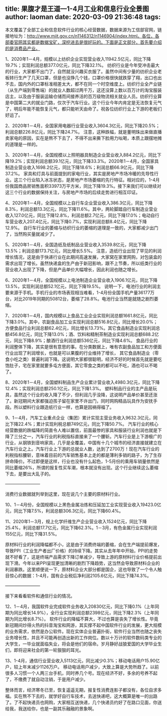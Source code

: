 title: 果腹才是王道—1-4月工业和信息行业全景图
author: laoman
date: 2020-03-09 21:36:48
tags:
---
本文覆盖了全部工业和信息软件行业的核心经营数据，数据来源为工信部官网，链接地址为：http://www.miit.gov.cn/n1146312/n1146904/index.html。各位，各部委官网其实都是数据宝矿，深挖进去是很好玩的。下面是正文部分，首先要介绍的是消费品产业。
<!-- more-->

1、2020年1－4月，规模以上纺织企业实现营业收入11942.5亿元，同比下降19.7%；实现利润总额377.0亿元，同比下降32.1%。
纺织行业是今年受冲击最大的行业，大家都不出门了，自然就没兴趣买衣服了。虽然中间有少量的纺织企业老板转行生产了几天口罩，但是也没挣几个钱，口罩价格很快就跌穿了翔，出口也出不去，国内外的口罩标准相差太大，都不在同一个时空维度上。纺织行业全产业链（从生产端到零售端）的就业人数超过两千万，这还没算上数以百万计的淘宝服装店主，以及由于服装运输仓储而间接养活的百万级物流相关就业人员。纺织行业算是中国第二大的就业门路，仅次于汽车行业。这个行业今年内肯定是无法恢复元气了，明后年能不能恢复元气，都只能听天由命了。祝各位纺织行业上下游的老板们好运了。



2、2020年1－4月，全国家用电器行业营业收入3604.3亿元，同比下降20.5%；利润总额226.8亿元，同比下降24.7%。
注意，这种跌幅，就是董明珠出来做直播卖家电的原因，实在是熬不下去了，不得不出来撕下脸用力吆喝，本质上跟摆地摊的道理是一样的。

3、2020年1－4月，全国规模以上照明器具制造企业营业收入884.2亿元，同比下降19.2%；实现利润总额39.1亿元，同比下降33.3%。2020年1－4月，全国家具制造业营业收入1698.2亿元，同比下降18.6%；利润总额66.9亿元，同比下降37.2%。
家具和灯具与前面提到的家电行业，其实是房地产市场冷暖的先导性行业。这三个行业陷入冰冻状态，是房地产市场萎缩的先行特征。相对应的，1-4月份我国商品房销售面积33973万平方米，同比下降19.3%。接下来我们可以继续对这三个行业的数据保持关注，与房地产市场的后续走势进行相互印证。

4、2020年1－4月，全国规模以上自行车企业营业收入386.3亿元，同比下降8.3%，利润总额13.3亿元，同比下降11.6%。其中，两轮脚踏自行车制造业营业收入127.0亿元，同比下降12.8%，利润总额2.7亿元，同比下降17.0%；电动自行车营业收入207.4亿元，同比下降0.7%，实现利润总额8.4亿元，同比下降12.9%。
自行车行业的萎缩与纺织行业的萎缩的道理是一致的，大家都减少出门了，当然购买量就减少了。

5、2020年1－4月，全国造纸及纸制品业营业收入3539.8亿元，同比下降13.5%；利润总额173.7亿元，同比增长5.5%。
注意，造纸行业出现了罕见的利润增长情况，这是由于快递行业在此期间高速发展，大家窝在家里网购，对包装盒的需求出现了增长。虽然快递盒的生产由于新冠影响，跟不上节奏，所以纸类行业的营业收入出现了下降，但是产品单价大幅增长，因此利润也随之增长。

6、2020年1－4月，全国规模以上电池制造企业营业收入1906.1亿元，同比下降13.5%，实现利润总额52.1亿元，同比下降19.5%。
说明一下，电池行业的利润主要来源于手机。手机行业的市场表现相当难看，1-4月份全国手机产量36177万台，对比2019年同期的50812台，萎缩了28.8%。电池行业当然是就随之剧烈萎缩。

7、2020年1－4月，国内规模以上食品工业企业实现利润总额1661.8亿元，同比下降3.0%。其中，农副食品加工业实现利润总额516.8亿元，同比增长20.0%；方便食品行业利润总额62.4亿元，同比增长13.73%。其它食品制造业实现利润总额456.8亿元，同比下降13.0%；酒、饮料和精制茶制造业实现利润总额688.2亿元，同比下降8.9%；酿酒行业利润总额536亿元，同比下降4.6%。
食品行业的利润整体下降，其实是很有意思的事。在分类数据上，唯有农副食品加工和方便面行业出现了利润增长，也就是可以果腹的行业维持了增长， 其它食品制造业（零食小吃之类）普遍利润下降。这说明大家都很聪明，经济不好的时候首先就是要吃饱肚子，宅在家里就要多屯方便面，其它零食之类的都可以不吃，酒也可以不喝了。

8、2020年1－4月，全国塑料制品生产企业累计营业收入4980.3亿元，同比下降12.4%；实现利润总额250.1亿元，同比下降1.3%。
塑料制品行业的主产品是玩具，虽然这个行业的收入降了不少，但利润几乎没降，这说明产品单价甚至还涨了。新冠期间大家都强迫孩子留在家里不许出门，同时网购精品玩具作为安抚手段。所以塑料行业跟造纸行业一样，也算是因祸得福了。

9、1－4月，汽车工业重点企业（集团）累计实现主营业务收入9632.3亿元，同比下降22.4%；累计实现利税总额749亿元，同比下降50.7%。
汽车行业的核心经营数据的跌幅降的简直令人难以置信，前面最惨的家具和服装行业利润也就是下降了三分之一，汽车行业的利税指标直接来了一个腰斩。汽车行业是上下游极广的行业，从钢铁到音响家具，几乎是全覆盖，中国有十几个城市的经济直接就建立在汽车行业之上。汽车行业上下游的总就业人数，达到了2700万！现在汽车行业的利税指标腰斩，意味着目前的汽车销售基本上走的都是薄利多销的路子，为了生存拼命降价。不过即便是这样，行业也没有什么起色，1-5月份的乘用车销量依然是同比萎缩26%，所谓的报复性买车潮，根本就没有出现。这个行业继续这么萎缩下去，是要出大乱子的。

————————

消费行业数据就列举到这里，现在说几个主要的原材料行业。

10、1－4月份，全国规模以上黑色金属冶炼和压延加工业实现营业收入19423.0亿元，同比下降7.5%，利润总额306.3亿元，同比下降60.4%。

11、2020年1－3月，规上化学纤维生产企业营业收入1524亿元，同比下降25.4%，利润总额17.7亿元，同比下降62.3%。1－3月，有色金属行业实现利润155亿元，同比下降31.5%。


原材料行业的利润降幅都不小，这是由于消费终端的萎缩，会在生产端提前爆发，导致PPI（工业生产者出厂价格）的持续下降。其实从去年年中开始，PPI的走势就不好看了，这是终端产品需求下降订单减少，导致上游的原材料行业价格提前出现下滑。今年以来PPI呈现更加清晰的剧烈下降趋势，这当然会导致原材料企业的利润暴跌。这里顺便说一下，原材料企业大部分都是国企，这也导致了一个令人触目惊心的数据：1-4月，国有企业税后净利润2105.6亿元，同比下降74.3%。

————————

接下来看看软件和通信行业的情况。

12、1－4月，我国软件业完成软件业务收入20830亿元，同比下降0.1%（上年同期为同比增长14.9%），全行业实现利润总额2398亿元，同比下降2.3%（上年同期为同比增长8.7%）。
软件行业的降幅不算大，不过也算是丧失了增长性。毕竟新冠期间炒得火热的抖音淘宝和网游，其实撑不起中国软件行业的发展，更大规模的业务需求，依然是办公软件。现在实体企业普遍扑街，软件行业当然也随之丧失业务增长性，并且不可能再创造出新的工作岗位。数以十万计的软件数码类专业的大学生，一毕业就面临失业，将会是他们的宿命。岁月静好战狼爱国的大学毕业生们，即将迎来社会的第一轮狠狠的耳光。

13、1-4月，通信行业营业收入5113亿元，同比减少0.3%；移动电话用户15.90亿户，较上年末减少1126万户。
移动电话用户减少，大致上算是大势所趋了。以前很多人习惯一个人两三台手机，同时养几个号。现在经济不好，多余的号养不起了，不缴费了就自动注销，于是用户减少。

整体而言，经济寒冬已至，恢复遥遥无期，报复性消费连影子都没有，各位自求多福。实在熬不下去的，就学好自行车技术，去送快递吧，这大概算是唯一的出路了。了不起快递员也网购，大家相互送快递，几个快递员约好了在路口见面，你送给我，我送给你，也是一副其乐融融的景象啊。

